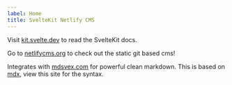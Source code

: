 ```yaml
---
label: Home
title: SvelteKit Netlify CMS
---
```


Visit [kit.svelte.dev](https://kit.svelte.dev) to read the SvelteKit docs.

Go to [netlifycms.org](https://www.netlifycms.org) to check out the static git based cms!

Integrates with [mdsvex.com](https://mdsvex.com) for powerful clean markdown. This is based on [mdx](https://mdxjs.com/docs/what-is-mdx/#mdx-syntax), view this site for the syntax.

